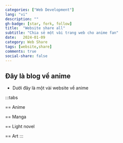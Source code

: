 ```yaml
---
categories: ["Web Development"]
lang: "vi"
description: ""
gh-badge: [star, fork, follow]
title:  "Website share all"
subtitle: "Chia sẻ một vài trang web cho anime fan"
date:   2024-01-09
category: Web Share
tags: [website,share]
comments: true
social-share: false
---
```


## Đây là blog về anime

- Dưới đây là một vài website về anime 

:::tabs

== Anime

== Manga

== Light novel

== Art :::
